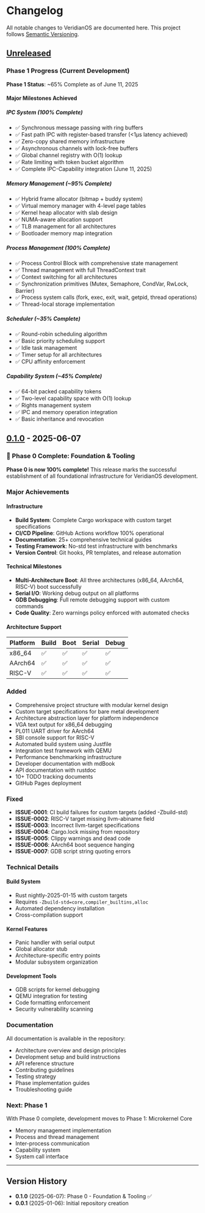 # Changelog

All notable changes to VeridianOS are documented here. This project follows [Semantic Versioning](https://semver.org/spec/v2.0.0.html).

## [Unreleased]

### Phase 1 Progress (Current Development)

**Phase 1 Status**: ~65% Complete as of June 11, 2025

#### Major Milestones Achieved

##### IPC System (100% Complete)
- ✅ Synchronous message passing with ring buffers
- ✅ Fast path IPC with register-based transfer (<1μs latency achieved)
- ✅ Zero-copy shared memory infrastructure
- ✅ Asynchronous channels with lock-free buffers
- ✅ Global channel registry with O(1) lookup
- ✅ Rate limiting with token bucket algorithm
- ✅ Complete IPC-Capability integration (June 11, 2025)

##### Memory Management (~95% Complete)
- ✅ Hybrid frame allocator (bitmap + buddy system)
- ✅ Virtual memory manager with 4-level page tables
- ✅ Kernel heap allocator with slab design
- ✅ NUMA-aware allocation support
- ✅ TLB management for all architectures
- ✅ Bootloader memory map integration

##### Process Management (100% Complete)
- ✅ Process Control Block with comprehensive state management
- ✅ Thread management with full ThreadContext trait
- ✅ Context switching for all architectures
- ✅ Synchronization primitives (Mutex, Semaphore, CondVar, RwLock, Barrier)
- ✅ Process system calls (fork, exec, exit, wait, getpid, thread operations)
- ✅ Thread-local storage implementation

##### Scheduler (~35% Complete)
- ✅ Round-robin scheduling algorithm
- ✅ Basic priority scheduling support
- ✅ Idle task management
- ✅ Timer setup for all architectures
- ✅ CPU affinity enforcement

##### Capability System (~45% Complete)
- ✅ 64-bit packed capability tokens
- ✅ Two-level capability space with O(1) lookup
- ✅ Rights management system
- ✅ IPC and memory operation integration
- ✅ Basic inheritance and revocation

## [0.1.0] - 2025-06-07

### 🎉 Phase 0 Complete: Foundation & Tooling

**Phase 0 is now 100% complete!** This release marks the successful establishment of all foundational infrastructure for VeridianOS development.

### Major Achievements

#### Infrastructure
- **Build System**: Complete Cargo workspace with custom target specifications
- **CI/CD Pipeline**: GitHub Actions workflow 100% operational
- **Documentation**: 25+ comprehensive technical guides
- **Testing Framework**: No-std test infrastructure with benchmarks
- **Version Control**: Git hooks, PR templates, and release automation

#### Technical Milestones
- **Multi-Architecture Boot**: All three architectures (x86_64, AArch64, RISC-V) boot successfully
- **Serial I/O**: Working debug output on all platforms
- **GDB Debugging**: Full remote debugging support with custom commands
- **Code Quality**: Zero warnings policy enforced with automated checks

#### Architecture Support
| Platform | Build | Boot | Serial | Debug |
|----------|-------|------|--------|-------|
| x86_64   | ✅    | ✅   | ✅     | ✅    |
| AArch64  | ✅    | ✅   | ✅     | ✅    |
| RISC-V   | ✅    | ✅   | ✅     | ✅    |

### Added
- Comprehensive project structure with modular kernel design
- Custom target specifications for bare metal development
- Architecture abstraction layer for platform independence
- VGA text output for x86_64 debugging
- PL011 UART driver for AArch64
- SBI console support for RISC-V
- Automated build system using Justfile
- Integration test framework with QEMU
- Performance benchmarking infrastructure
- Developer documentation with mdBook
- API documentation with rustdoc
- 10+ TODO tracking documents
- GitHub Pages deployment

### Fixed
- **ISSUE-0001**: CI build failures for custom targets (added -Zbuild-std)
- **ISSUE-0002**: RISC-V target missing llvm-abiname field
- **ISSUE-0003**: Incorrect llvm-target specifications
- **ISSUE-0004**: Cargo.lock missing from repository
- **ISSUE-0005**: Clippy warnings and dead code
- **ISSUE-0006**: AArch64 boot sequence hanging
- **ISSUE-0007**: GDB script string quoting errors

### Technical Details

#### Build System
- Rust nightly-2025-01-15 with custom targets
- Requires `-Zbuild-std=core,compiler_builtins,alloc`
- Automated dependency installation
- Cross-compilation support

#### Kernel Features
- Panic handler with serial output
- Global allocator stub
- Architecture-specific entry points
- Modular subsystem organization

#### Development Tools
- GDB scripts for kernel debugging
- QEMU integration for testing
- Code formatting enforcement
- Security vulnerability scanning

### Documentation
All documentation is available in the repository:
- Architecture overview and design principles
- Development setup and build instructions
- API reference structure
- Contributing guidelines
- Testing strategy
- Phase implementation guides
- Troubleshooting guide

### Next: Phase 1
With Phase 0 complete, development moves to Phase 1: Microkernel Core
- Memory management implementation
- Process and thread management
- Inter-process communication
- Capability system
- System call interface

---

## Version History

- **0.1.0** (2025-06-07): Phase 0 - Foundation & Tooling ✅
- **0.0.1** (2025-01-06): Initial repository creation

[Unreleased]: https://github.com/doublegate/VeridianOS/compare/v0.1.0...HEAD
[0.1.0]: https://github.com/doublegate/VeridianOS/releases/tag/v0.1.0